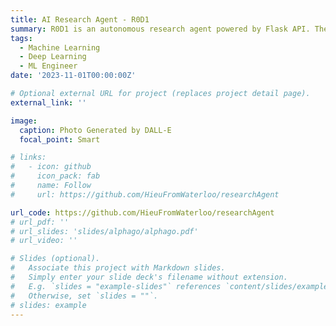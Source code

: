 ```yaml
---
title: AI Research Agent - R0D1
summary: R0D1 is an autonomous research agent powered by Flask API. The end-to-end pipeline from Docker containerization, image push to AWS ECR, and deployment to AWS ECS Fargate with a load balancer is fully automated with Github Actions.
tags:
  - Machine Learning
  - Deep Learning
  - ML Engineer
date: '2023-11-01T00:00:00Z'

# Optional external URL for project (replaces project detail page).
external_link: ''

image:
  caption: Photo Generated by DALL-E
  focal_point: Smart

# links:
#   - icon: github
#     icon_pack: fab
#     name: Follow
#     url: https://github.com/HieuFromWaterloo/researchAgent

url_code: https://github.com/HieuFromWaterloo/researchAgent
# url_pdf: ''
# url_slides: 'slides/alphago/alphago.pdf'
# url_video: ''

# Slides (optional).
#   Associate this project with Markdown slides.
#   Simply enter your slide deck's filename without extension.
#   E.g. `slides = "example-slides"` references `content/slides/example-slides.md`.
#   Otherwise, set `slides = ""`.
# slides: example
---
```

